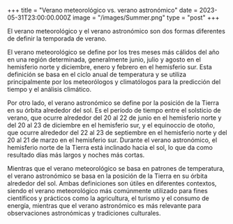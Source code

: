 +++
title = "Verano meteorológico vs. verano astronómico"
date = 2023-05-31T23:00:00.000Z
image = "/images/Summer.png"
type = "post"
+++

El verano meteorológico y el verano astronómico son dos formas diferentes de definir la temporada de verano.

El verano meteorológico se define por los tres meses más cálidos del año en una región determinada, generalmente junio, julio y agosto en el hemisferio norte y diciembre, enero y febrero en el hemisferio sur. Esta definición se basa en el ciclo anual de temperatura y se utiliza principalmente por los meteorólogos y climatólogos para la predicción del tiempo y el análisis climático.

Por otro lado, el verano astronómico se define por la posición de la Tierra en su órbita alrededor del sol. Es el período de tiempo entre el solsticio de verano, que ocurre alrededor del 20 al 22 de junio en el hemisferio norte y del 20 al 23 de diciembre en el hemisferio sur, y el equinoccio de otoño, que ocurre alrededor del 22 al 23 de septiembre en el hemisferio norte y del 20 al 21 de marzo en el hemisferio sur. Durante el verano astronómico, el hemisferio norte de la Tierra está inclinado hacia el sol, lo que da como resultado días más largos y noches más cortas.

Mientras que el verano meteorológico se basa en patrones de temperatura, el verano astronómico se basa en la posición de la Tierra en su órbita alrededor del sol. Ambas definiciones son útiles en diferentes contextos, siendo el verano meteorológico más comúnmente utilizado para fines científicos y prácticos como la agricultura, el turismo y el consumo de energía, mientras que el verano astronómico es más relevante para observaciones astronómicas y tradiciones culturales.
